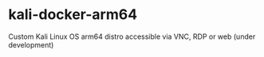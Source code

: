 # kali-docker-arm64
Custom Kali Linux OS arm64 distro accessible via VNC, RDP or web (under development)
